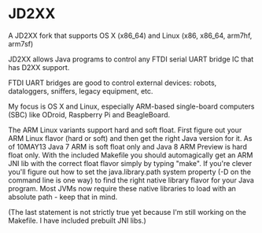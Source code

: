 JD2XX
=====

A JD2XX fork that supports OS X (x86_64) and Linux (x86, x86_64, arm7hf, arm7sf)

JD2XX allows Java programs to control any FTDI serial UART bridge IC that has D2XX support.

FTDI UART bridges are good to control external devices: robots, dataloggers, sniffers, legacy equipment, etc.

My focus is OS X and Linux, especially ARM-based single-board computers (SBC) like ODroid, Raspberry Pi and BeagleBoard.

The ARM Linux variants support hard and soft float. First figure out your ARM Linux flavor (hard or soft) and then get the right Java version for it. As of 10MAY13 Java 7 ARM is soft float only and Java 8 ARM Preview is hard float only. With the included Makefile you should automagically get an ARM JNI lib with the correct float flavor simply by typing "make". If you're clever you'll figure out how to set the java.library.path system property (-D on the command line is one way) to find the right native library flavor for your Java program. Most JVMs now require these native libraries to load with an absolute path - keep that in mind.

(The last statement is not strictly true yet because I'm still working on the Makefile.  I have included prebuilt JNI libs.)
